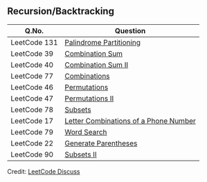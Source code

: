 ## Recursion/Backtracking

| Q.No. | Question |
| --- | --- |
| LeetCode 131 | [Palindrome Partitioning](https://grid47.xyz/posts/leetcode-131-palindrome-partitioning-solution/) |
| LeetCode 39 | [Combination Sum](https://grid47.xyz/posts/leetcode-39-combination-sum-solution/) |
| LeetCode 40 | [Combination Sum II](https://grid47.xyz/posts/leetcode-40-combination-sum-ii-solution/) |
| LeetCode 77 | [Combinations](https://grid47.xyz/posts/leetcode-77-combinations-solution/) |
| LeetCode 46 | [Permutations](https://grid47.xyz/posts/leetcode-46-permutations-solution/) |
| LeetCode 47 | [Permutations II](https://grid47.xyz/posts/leetcode-47-permutations-ii-solution/) |
| LeetCode 78 | [Subsets](https://grid47.xyz/posts/leetcode-78-subsets-solution/) |
| LeetCode 17 | [Letter Combinations of a Phone Number](https://grid47.xyz/posts/leetcode-17-letter-combinations-of-a-phone-number-solution/) |
| LeetCode 79 | [Word Search](https://grid47.xyz/posts/leetcode-79-word-search-solution/) |
| LeetCode 22 | [Generate Parentheses](https://grid47.xyz/posts/leetcode-22-generate-parentheses-solution/) |
| LeetCode 90 | [Subsets II](https://grid47.xyz/posts/leetcode-90-subsets-ii-solution/) |

Credit: [LeetCode Discuss](https://leetcode.com/discuss/interview-question/2069641/the-only-lists-you-need-for-your-interview-preparation)

